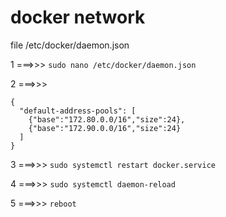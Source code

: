 # docker network

file /etc/docker/daemon.json


1 ===>>> 
```sudo nano /etc/docker/daemon.json```


2 ===>>>
```
{
  "default-address-pools": [
    {"base":"172.80.0.0/16","size":24},
    {"base":"172.90.0.0/16","size":24}
  ]
}
```

3 ===>>>
```sudo systemctl restart docker.service```

4 ===>>>
```sudo systemctl daemon-reload```

5 ===>>>
```reboot```
